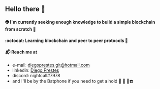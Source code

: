 ## Hello there 👾

#### :alien: I'm currently seeking enough knowledge to build a simple blockchain from scratch 🤔

#### :octocat: Learning blockchain and peer to peer protocols 🧠

#### :mailbox_with_mail: Reach me at

- e-mail: <diegoprestes.git@hotmail.com>
- linkedin: [Diego Prestes](https://www.linkedin.com/in/diegoprestesgit/)
- discord: nightcall#7978
- and I'll be by the Batphone if you need to get a hold :movie_camera: :vhs: 🦇☎️
